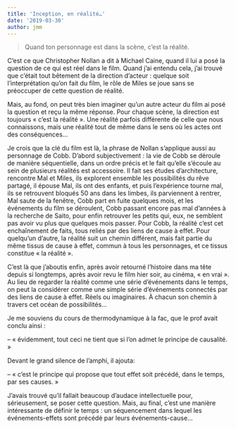 ```yaml
---
title: 'Inception, en réalité…'
date: '2019-03-30'
author: jmm
---
```


>
> Quand ton personnage est dans la scène, c’est la réalité.
> 

C’est ce que Christopher Nollan a dit à Michael Caine, quand il lui a posé la question de ce qui est réel dans le film. Quand j’ai entendu cela, j’ai trouvé que c’était tout bêtement de la direction d’acteur : quelque soit l’interprétation qu’on fait du film, le rôle de Miles se joue sans se préoccuper de cette question de réalité.

Mais, au fond, on peut très bien imaginer qu’un autre acteur du film ai posé la question et reçu la même réponse. Pour chaque scène, la direction est toujours « c’est la réalité ». Une réalité parfois différente de celle que nous connaissons, mais une réalité tout de même dans le sens où les actes ont des conséquences…

Je crois que la clé du film est là, la phrase de Nollan s’applique aussi au personnage de Cobb. D’abord subjectivement : la vie de Cobb se déroule de manière séquentielle, dans un ordre précis et le fait qu’elle s’écoule au sein de plusieurs réalités est accessoire. Il fait ses études d’architecture, rencontre Mal et Miles, ils explorent ensemble les possibilités du rêve partagé, il épouse Mal, ils ont des enfants, et puis l’expérience tourne mal, ils se retrouvent bloqués 50 ans dans les limbes, ils parviennent à rentrer, Mal saute de la fenêtre, Cobb part en fuite quelques mois, et les événements du film se déroulent, Cobb passant encore pas mal d’années à la recherche de Saito, pour enfin retrouver les petits qui, eux, ne semblent pas avoir vu plus que quelques mois passer. Pour Cobb, la réalité c’est cet enchaînement de faits, tous reliés par des liens de cause à effet. Pour quelqu’un d’autre, la réalité suit un chemin différent, mais fait partie du même tissus de cause à effet, commun à tous les personnages, et ce tissus constitue « la réalité ».

C’est là que j’aboutis enfin, après avoir retourné l’histoire dans ma tête depuis si longtemps, après avoir revu le film hier soir, au cinéma, « en vrai ». Au lieu de regarder la réalité comme une série d’événements dans le temps, on peut la considérer comme une simple série d’événements connectés par des liens de cause à effet. Réels ou imaginaires. À chacun son chemin à travers cet océan de possibilités…

Je me souviens du cours de thermodynamique à la fac, que le prof avait conclu ainsi :

– « évidemment, tout ceci ne tient que si l’on admet le principe de causalité.  »

Devant le grand silence de l’amphi, il ajouta:

– « c’est le principe qui propose que tout effet soit précédé, dans le temps, par ses causes. »

J’avais trouvé qu’il fallait beaucoup d’audace intellectuelle pour, sérieusement, se poser cette question. Mais, au final, c’est une manière intéressante de définir le temps : un séquencement dans lequel les événements-effets sont précédé par leurs événements-cause…
